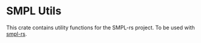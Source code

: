# SMPL Utils 

This crate contains utility functions for the SMPL-rs project. To be used with [smpl-rs](https://github.com/Meshcapade/smpl-rs).
